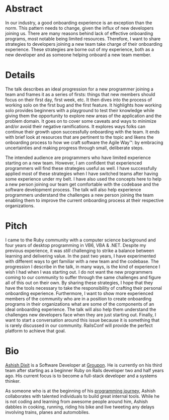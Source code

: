 # Abstract

In our industry, a good onboarding experience is an exception than the norm. This pattern needs to change, given the influx of new developers joining us. There are many reasons behind lack of effective onboarding programs, most notable being limited resources. Therefore, I want to share strategies to developers joining a new team take charge of their onboarding experience. These strategies are borne out of my experience, both as a new developer and as someone helping onboard a new team member.

# Details

The talk describes an ideal progression for a new programmer joining a team and frames it as a series of firsts: things that new members should focus on their first day, first week, etc. It then dives into the process of working solo on the first bug and the first feature. It highlights how working solo provides beginners with a playground to test their knowledge while giving them the opportunity to explore new areas of the application and the problem domain. It goes on to cover some caveats and ways to minimize and/or avoid their negative ramifications. It explores ways folks can continue their growth upon successfully onboarding with the team. It ends with brief look at resources that are pertinent to the topic and likens the onboarding process to how we craft software the Agile Way™: by embracing uncertainties and making progress through small, deliberate steps.

The intended audience are programmers who have limited experience starting on a new team. However, I am confident that experienced programmers will find these strategies useful as well. I have successfully applied most of these strategies when I have switched teams after having some experience under my belt. I have also used the concepts here to help a new person joining our team get comfortable with the codebase and the software development process. The talk will also help experience programmers understand the challenges a new person joining the team enabling them to improve the current onboarding process at their respective organizations.

# Pitch

I came to the Ruby community with a computer science background and four years of desktop programming in VB6, VBA & .NET. Despite my previous experience, it was *still* challenging to strike a balance between learning and delivering value. In the past two years, I have experimented with different ways to get familiar with a new team and the codebase. The progression I describe in the talk, in many ways, is the kind of experience I wish I had when I was starting out. I do not want the new programmers coming to our community to suffer through the same challenges and figure all of this out on their own. By sharing these strategies, I hope that they have the tools necessary to take the responsibility of crafting their personal onboarding experience. Furthermore, I want to show more experienced members of the community who are in a position to create onboarding programs in their organizations what are some of the components of an ideal onboarding experience. The talk will also help them understand the challenges new developers face when they are just starting out. Finally, I want to start a conversation around this issue because it is something that is rarely discussed in our community. RailsConf will provide the perfect platform to achieve that goal.

# Bio

[Ashish Dixit](https://twitter.com/tundal45) is a Software Developer at [Groupon](http://engineering.groupon.com). He is currently on his third team after starting as a beginner Ruby on Rails developer two and half years ago. His current focus is to become a full-stack developer and a systems thinker.

As someone who is at the beginning of his [programming journey](http://ofps.oreilly.com/titles/9780596518387/walking_the_long_road.html), Ashish collaborates with talented individuals to build great internal tools. While he is not coding and learning from awesome people around him, Ashish dabbles in cooking, running, riding his bike and live tweeting any delays involving trains, planes and automobiles.
